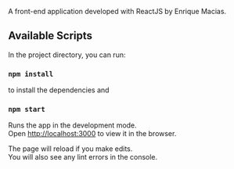 A front-end application developed with ReactJS by Enrique Macias.

## Available Scripts

In the project directory, you can run:
### `npm install`
to install the dependencies and
### `npm start`

Runs the app in the development mode.<br>
Open [http://localhost:3000](http://localhost:3000) to view it in the browser.

The page will reload if you make edits.<br>
You will also see any lint errors in the console.


